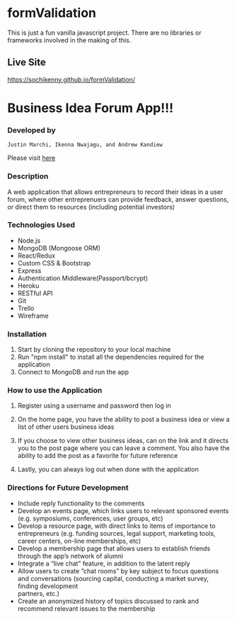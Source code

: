 # formValidation

This is just a fun vanilla javascript project. There are no libraries or frameworks involved in the making of this. 


## Live Site
https://sochikenny.github.io/formValidation/


# Business Idea Forum App!!!


### Developed by

```
Justin Marchi, Ikenna Nwajagu, and Andrew Kandiew
```

Please visit <a href = "https://project3-business-idea-forum.herokuapp.com/"> here </a>


### Description

A web application that allows entrepreneurs to record their ideas in a user forum, where other entreprenuers can provide feedback, answer questions, or direct them to resources (including potential investors)


### Technologies Used

* Node.js
* MongoDB (Mongoose ORM)
* React/Redux
* Custom CSS & Bootstrap
* Express
* Authentication Middleware(Passport/bcrypt)
* Heroku 
* RESTful API
* Git
* Trello
* Wireframe


### Installation

1. Start by cloning the repository to your local machine
2. Run "npm install" to install all the dependencies required for the application
3. Connect to MongoDB and run the app


### How to use the Application

1. Register using a username and password then log in

2. On the home page, you have the ability to post a business idea or view a list of other users business ideas 

3. If you choose to view other business ideas, can on the link and it directs you to the post page where you can leave a comment. You also have the ability to add the post as a favorite for future reference

4. Lastly, you can always log out when done with the application


### Directions for Future Development

* Include reply functionality to the comments
* Develop an events page, which links users to relevant sponsored events (e.g. symposiums, conferences, user groups, etc)
* Develop a resource page, with direct links to items of importance to entrepreneurs (e.g. funding sources, legal support, marketing tools, career centers, on-line   memberships, etc)
* Develop a membership page that allows users to establish friends through the app’s network of alumni
* Integrate a “live chat” feature, in addition to the latent reply
* Allow users to create ”chat rooms” by key subject to focus questions and conversations (sourcing capital, conducting a market survey, finding development     
  partners, etc.)
* Create an anonymized history of topics discussed to rank and recommend relevant issues to the membership

